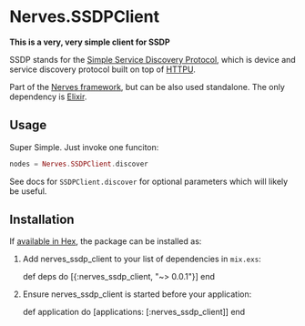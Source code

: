 # Nerves.SSDPClient

**This is a very, very simple client for SSDP**

SSDP stands for the [Simple Service Discovery Protocol](https://en.wikipedia.org/wiki/Simple_Service_Discovery_Protocol),
which is device and service discovery protocol built on top of [HTTPU](https://en.wikipedia.org/wiki/HTTPU).

Part of the [Nerves framework](http://nerves-project.org), but can be also used standalone.
The only dependency is [Elixir](http://elixir-lang.org).

## Usage

Super Simple.   Just invoke one funciton:

```elixir
nodes = Nerves.SSDPClient.discover
```

See docs for `SSDPClient.discover` for optional parameters which will likely be
useful.

## Installation

If [available in Hex](https://hex.pm/docs/publish), the package can be installed as:

  1. Add nerves_ssdp_client to your list of dependencies in `mix.exs`:

        def deps do
          [{:nerves_ssdp_client, "~> 0.0.1"}]
        end

  2. Ensure nerves_ssdp_client is started before your application:

        def application do
          [applications: [:nerves_ssdp_client]]
        end

